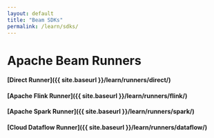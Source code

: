 ```yaml
---
layout: default
title: "Beam SDKs"
permalink: /learn/sdks/
---
```

# Apache Beam Runners

#### [Direct Runner]({{ site.baseurl }}/learn/runners/direct/) 

#### [Apache Flink Runner]({{ site.baseurl }}/learn/runners/flink/) 

#### [Apache Spark Runner]({{ site.baseurl }}/learn/runners/spark/) 

#### [Cloud Dataflow Runner]({{ site.baseurl }}/learn/runners/dataflow/) 
